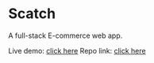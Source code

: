 # Scatch
A full-stack E-commerce web app.

Live demo: [click here](https://scatch-u5u2.onrender.com)
Repo link: [click here](https://github.com/skmdJeesan/Scatch)
